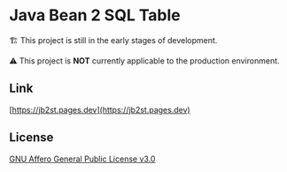 # Java Bean 2 SQL Table

🏗 This project is still in the early stages of development.

⚠️ This project is **NOT** currently applicable to the production environment.

## Link

[https://jb2st.pages.dev](https://jb2st.pages.dev)

## License

[GNU Affero General Public License v3.0](https://choosealicense.com/licenses/agpl-3.0)
